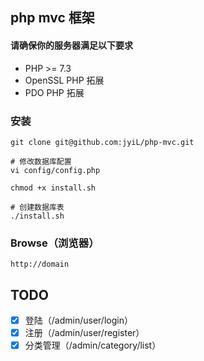 ## php mvc 框架

#### 请确保你的服务器满足以下要求
* PHP >= 7.3
* OpenSSL PHP 拓展
* PDO PHP 拓展

### 安装
    git clone git@github.com:jyiL/php-mvc.git
    
    # 修改数据库配置
    vi config/config.php
    
    chmod +x install.sh
    
    # 创建数据库表
    ./install.sh
    
### Browse（浏览器）
    http://domain
    
## TODO
- [x] 登陆（/admin/user/login）
- [x] 注册（/admin/user/register）
- [x] 分类管理（/admin/category/list）
